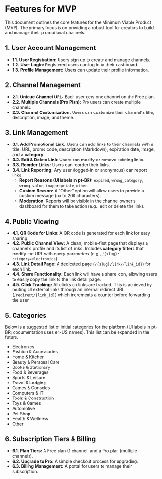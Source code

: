 # Features for MVP

This document outlines the core features for the Minimum Viable Product (MVP). The primary focus is on providing a robust tool for creators to build and manage their promotional channels.

## 1. User Account Management
*   **1.1. User Registration:** Users sign up to create and manage channels.
*   **1.2. User Login:** Registered users can log in to their dashboard.
*   **1.3. Profile Management:** Users can update their profile information.

## 2. Channel Management
*   **2.1. Unique Channel URL:** Each user gets one channel on the Free plan.
*   **2.2. Multiple Channels (Pro Plan):** Pro users can create multiple channels.
*   **2.3. Channel Customization:** Users can customize their channel's title, description, image, and theme.

## 3. Link Management
*   **3.1. Add Promotional Link:** Users can add links to their channels with a title, URL, promo code, description (Markdown), expiration date, image, and a **category**.
*   **3.2. Edit & Delete Link:** Users can modify or remove existing links.
*   **3.3. Reorder Links:** Users can reorder their links.
*   **3.4. Link Reporting:** Any user (logged-in or anonymous) can report links.
    *   **Report Reasons (UI labels in pt-BR):** `expired`, `wrong_category`, `wrong_value`, `inappropriate`, `other`.
    *   **Custom Reason:** A "Other" option will allow users to provide a custom message (up to 200 characters).
    *   **Moderation:** Reports will be visible in the channel owner's dashboard for them to take action (e.g., edit or delete the link).

## 4. Public Viewing
*   **4.1. QR Code for Links:** A QR code is generated for each link for easy sharing.
*   **4.2. Public Channel View:** A clean, mobile-first page that displays a channel's profile and its list of links. Includes **category filters** that modify the URL with query parameters (e.g., `/{slug}?category=electronics`).
*   **4.3. Link Detail Page:** A dedicated page (`/{slug}/link/{link_id}`) for each link.
*   **4.4. Share Functionality:** Each link will have a share icon, allowing users to easily copy the link to the link detail page.
*   **4.5. Click Tracking:** All clicks on links are tracked. This is achieved by routing all external links through an internal redirect URL (`/redirect/{link_id}`) which increments a counter before forwarding the user.

## 5. Categories
Below is a suggested list of initial categories for the platform (UI labels in pt-BR; documentation uses en-US names). This list can be expanded in the future.
*   Electronics
*   Fashion & Accessories
*   Home & Kitchen
*   Beauty & Personal Care
*   Books & Stationery
*   Food & Beverages
*   Sports & Leisure
*   Travel & Lodging
*   Games & Consoles
*   Computers & IT
*   Tools & Construction
*   Toys & Games
*   Automotive
*   Pet Shop
*   Health & Wellness
*   Other

## 6. Subscription Tiers & Billing
*   **6.1. Plan Tiers:** A Free plan (1 channel) and a Pro plan (multiple channels).
*   **6.2. Upgrade to Pro:** A simple checkout process for upgrading.
*   **6.3. Billing Management:** A portal for users to manage their subscription.
